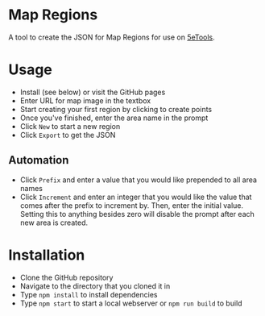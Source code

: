 # Map Regions

A tool to create the JSON for Map Regions for use on [5eTools](https://5e.tools).

# Usage

* Install (see below) or visit the GitHub pages
* Enter URL for map image in the textbox
* Start creating your first region by clicking to create points
* Once you've finished, enter the area name in the prompt
* Click `New` to start a new region
* Click `Export` to get the JSON

## Automation

* Click `Prefix` and enter a value that you would like prepended to all area names
* Click `Increment` and enter an integer that you would like the value that comes after the prefix to increment by. Then, enter the initial value. Setting this to anything besides zero will disable the prompt after each new area is created.

# Installation

* Clone the GitHub repository
* Navigate to the directory that you cloned it in
* Type `npm install` to install dependencies
* Type `npm start` to start a local webserver or `npm run build` to build